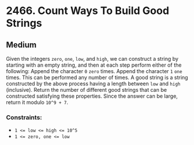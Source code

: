 # 2466. Count Ways To Build Good Strings

## Medium

Given the integers `zero`, `one`, `low`, and `high`, we can construct a string by starting with an empty string, and
then at each step perform either of the following: Append the character `0` `zero` times. Append the character `1` `one`
times. This can be performed any number of times. A good string is a string constructed by the above process having a
length between `low` and `high` (inclusive). Return the number of different good strings that can be constructed
satisfying these properties. Since the answer can be large, return it modulo `10^9 + 7`.

### Constraints:

- `1 <= low <= high <= 10^5`
- `1 <= zero, one <= low`
